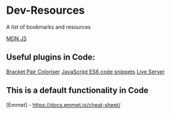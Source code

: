 # Dev-Resources
A list of bookmarks and resources

[MDN JS](https://developer.mozilla.org/en-US/docs/Web/JavaScript/Reference)

## Useful plugins in Code:

[Bracket Pair Coloriser](https://marketplace.visualstudio.com/items?itemName=CoenraadS.bracket-pair-colorizer)
[JavaScript ES6 code snippets](https://marketplace.visualstudio.com/items?itemName=xabikos.JavaScriptSnippets)
[Live Server](https://marketplace.visualstudio.com/items?itemName=ritwickdey.LiveServer)


## This is a default functionality in Code
[Emmet] - https://docs.emmet.io/cheat-sheet/

